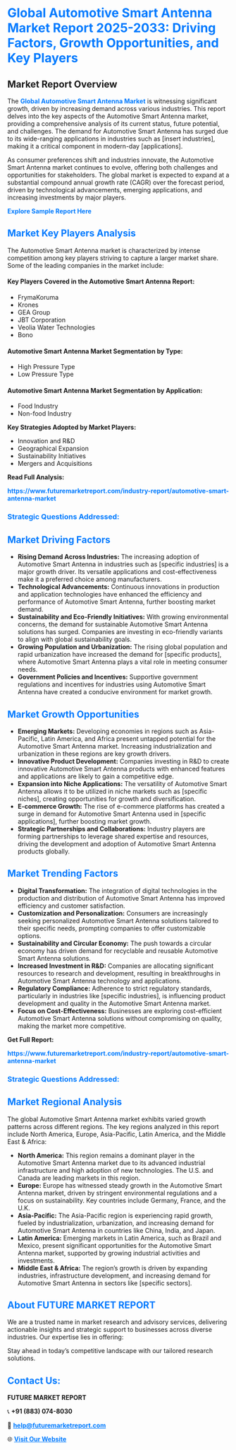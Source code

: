 <h1 style="color: #007BFF;">Global Automotive Smart Antenna Market Report 2025-2033: Driving Factors, Growth Opportunities, and Key Players</h1>

<section id="overview">
<h2>Market Report Overview</h2>
<p>The <a href="https://www.futuremarketreport.com/industry-report/automotive-smart-antenna-market" style="color: #007BFF; text-decoration: none;"><strong>Global Automotive Smart Antenna Market</strong></a> is witnessing significant growth, driven by increasing demand across various industries. This report delves into the key aspects of the Automotive Smart Antenna market, providing a comprehensive analysis of its current status, future potential, and challenges. The demand for Automotive Smart Antenna has surged due to its wide-ranging applications in industries such as [insert industries], making it a critical component in modern-day [applications].</p>
<p>As consumer preferences shift and industries innovate, the Automotive Smart Antenna market continues to evolve, offering both challenges and opportunities for stakeholders. The global market is expected to expand at a substantial compound annual growth rate (CAGR) over the forecast period, driven by technological advancements, emerging applications, and increasing investments by major players.</p>
</section>

<section id="overview">
<p><a href="https://www.futuremarketreport.com/request-sample/reportId=33977" style="color: #007BFF; text-decoration: none;"><strong>Explore Sample Report Here</strong></a></p>
</section>

<section id="key-players">
<h2 style="color: #007BFF;">Market Key Players Analysis</h2>
<p>The Automotive Smart Antenna market is characterized by intense competition among key players striving to capture a larger market share. Some of the leading companies in the market include:</p>
<h4>Key Players Covered in the Automotive Smart Antenna Report:</h4>
<ul><li>FrymaKoruma</li><li>Krones</li><li>GEA Group</li><li>JBT Corporation</li><li>Veolia Water Technologies</li><li>Bono</li></ul>
<h4>Automotive Smart Antenna Market Segmentation by Type:</h4>
<ul><li>High Pressure Type</li><li>Low Pressure Type</li></ul>

<h4>Automotive Smart Antenna Market Segmentation by Application:</h4>
<ul><li>Food Industry</li><li>Non-food Industry</li></ul>
<p><strong>Key Strategies Adopted by Market Players:</strong></p>
<ul>
<li>Innovation and R&D</li>
<li>Geographical Expansion</li>
<li>Sustainability Initiatives</li>
<li>Mergers and Acquisitions</li>
</ul>
</section>

<section>
<p><strong>Read Full Analysis: </strong></p><a href="https://www.futuremarketreport.com/industry-report/automotive-smart-antenna-market" style="color: #007BFF; text-decoration: none;"><strong>https://www.futuremarketreport.com/industry-report/automotive-smart-antenna-market</strong></a>
<h3 style="color: #007BFF;">Strategic Questions Addressed:</h3>
</section>

<section id="driving-factors">
<h2 style="color: #007BFF;">Market Driving Factors</h2>
<ul>
<li><strong>Rising Demand Across Industries:</strong> The increasing adoption of Automotive Smart Antenna in industries such as [specific industries] is a major growth driver. Its versatile applications and cost-effectiveness make it a preferred choice among manufacturers.</li>
<li><strong>Technological Advancements:</strong> Continuous innovations in production and application technologies have enhanced the efficiency and performance of Automotive Smart Antenna, further boosting market demand.</li>
<li><strong>Sustainability and Eco-Friendly Initiatives:</strong> With growing environmental concerns, the demand for sustainable Automotive Smart Antenna solutions has surged. Companies are investing in eco-friendly variants to align with global sustainability goals.</li>
<li><strong>Growing Population and Urbanization:</strong> The rising global population and rapid urbanization have increased the demand for [specific products], where Automotive Smart Antenna plays a vital role in meeting consumer needs.</li>
<li><strong>Government Policies and Incentives:</strong> Supportive government regulations and incentives for industries using Automotive Smart Antenna have created a conducive environment for market growth.</li>
</ul>
</section>

<section id="growth-opportunities">
<h2 style="color: #007BFF;">Market Growth Opportunities</h2>
<ul>
<li><strong>Emerging Markets:</strong> Developing economies in regions such as Asia-Pacific, Latin America, and Africa present untapped potential for the Automotive Smart Antenna market. Increasing industrialization and urbanization in these regions are key growth drivers.</li>
<li><strong>Innovative Product Development:</strong> Companies investing in R&D to create innovative Automotive Smart Antenna products with enhanced features and applications are likely to gain a competitive edge.</li>
<li><strong>Expansion into Niche Applications:</strong> The versatility of Automotive Smart Antenna allows it to be utilized in niche markets such as [specific niches], creating opportunities for growth and diversification.</li>
<li><strong>E-commerce Growth:</strong> The rise of e-commerce platforms has created a surge in demand for Automotive Smart Antenna used in [specific applications], further boosting market growth.</li>
<li><strong>Strategic Partnerships and Collaborations:</strong> Industry players are forming partnerships to leverage shared expertise and resources, driving the development and adoption of Automotive Smart Antenna products globally.</li>
</ul>
</section>

<section id="trending-factors">
<h2 style="color: #007BFF;">Market Trending Factors</h2>
<ul>
<li><strong>Digital Transformation:</strong> The integration of digital technologies in the production and distribution of Automotive Smart Antenna has improved efficiency and customer satisfaction.</li>
<li><strong>Customization and Personalization:</strong> Consumers are increasingly seeking personalized Automotive Smart Antenna solutions tailored to their specific needs, prompting companies to offer customizable options.</li>
<li><strong>Sustainability and Circular Economy:</strong> The push towards a circular economy has driven demand for recyclable and reusable Automotive Smart Antenna solutions.</li>
<li><strong>Increased Investment in R&D:</strong> Companies are allocating significant resources to research and development, resulting in breakthroughs in Automotive Smart Antenna technology and applications.</li>
<li><strong>Regulatory Compliance:</strong> Adherence to strict regulatory standards, particularly in industries like [specific industries], is influencing product development and quality in the Automotive Smart Antenna market.</li>
<li><strong>Focus on Cost-Effectiveness:</strong> Businesses are exploring cost-efficient Automotive Smart Antenna solutions without compromising on quality, making the market more competitive.</li>
</ul>
</section>

<section>
<p><strong>Get Full Report: </strong></p><a href="https://www.futuremarketreport.com/industry-report/automotive-smart-antenna-market" style="color: #007BFF; text-decoration: none;"><strong>https://www.futuremarketreport.com/industry-report/automotive-smart-antenna-market</strong></a>
<h3 style="color: #007BFF;">Strategic Questions Addressed:</h3>
</section>


<section id="regional-analysis">
<h2 style="color: #007BFF;">Market Regional Analysis</h2>
<p>The global Automotive Smart Antenna market exhibits varied growth patterns across different regions. The key regions analyzed in this report include North America, Europe, Asia-Pacific, Latin America, and the Middle East & Africa:</p>
<ul>
<li><strong>North America:</strong> This region remains a dominant player in the Automotive Smart Antenna market due to its advanced industrial infrastructure and high adoption of new technologies. The U.S. and Canada are leading markets in this region.</li>
<li><strong>Europe:</strong> Europe has witnessed steady growth in the Automotive Smart Antenna market, driven by stringent environmental regulations and a focus on sustainability. Key countries include Germany, France, and the U.K.</li>
<li><strong>Asia-Pacific:</strong> The Asia-Pacific region is experiencing rapid growth, fueled by industrialization, urbanization, and increasing demand for Automotive Smart Antenna in countries like China, India, and Japan.</li>
<li><strong>Latin America:</strong> Emerging markets in Latin America, such as Brazil and Mexico, present significant opportunities for the Automotive Smart Antenna market, supported by growing industrial activities and investments.</li>
<li><strong>Middle East & Africa:</strong> The region’s growth is driven by expanding industries, infrastructure development, and increasing demand for Automotive Smart Antenna in sectors like [specific sectors].</li>
</ul>
</section>

<footer>
<h2 style="color: #007BFF;">About FUTURE MARKET REPORT</h2>
<p>We are a trusted name in market research and advisory services, delivering actionable insights and strategic support to businesses across diverse industries. Our expertise lies in offering:</p>

<p>Stay ahead in today’s competitive landscape with our tailored research solutions.</p>

<h2 style="color: #007BFF;">Contact Us:</h2>
<p><strong>FUTURE MARKET REPORT</strong></p>
<p>📞 <strong>+91 (883) 074-8030</strong></p>
<p>📧 <strong><a href="mailto:help@futuremarketreport.com" style="color: #007BFF;">help@futuremarketreport.com</a></strong></p>
<p>🌐 <strong><a href="https://www.futuremarketreport.com/" style="color: #007BFF;">Visit Our Website</a></strong></p>
</footer>